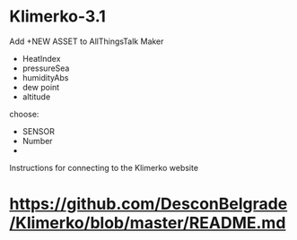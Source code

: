 # Klimerko-3.1

Add +NEW ASSET to AllThingsTalk Maker

- HeatIndex
- pressureSea
- humidityAbs
- dew point
- altitude

choose:

- SENSOR
- Number
- 
Instructions for connecting to the Klimerko website

# https://github.com/DesconBelgrade/Klimerko/blob/master/README.md
